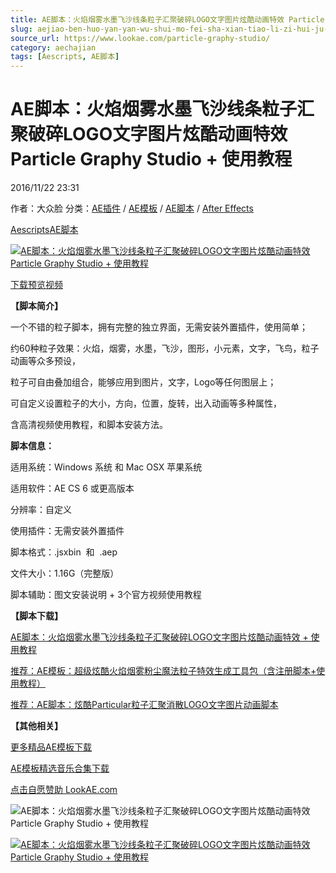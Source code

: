 ```yaml
---
title: AE脚本：火焰烟雾水墨飞沙线条粒子汇聚破碎LOGO文字图片炫酷动画特效 Particle Graphy Studio + 使用教程
slug: aejiao-ben-huo-yan-yan-wu-shui-mo-fei-sha-xian-tiao-li-zi-hui-ju-po-sui-logowen-zi-tu-pian-xuan-ku-dong-hua-te-xiao-particle-graphy-studio-shi-yong-jiao-cheng
source_url: https://www.lookae.com/particle-graphy-studio/
category: aechajian
tags: [Aescripts, AE脚本]
---
```

# AE脚本：火焰烟雾水墨飞沙线条粒子汇聚破碎LOGO文字图片炫酷动画特效 Particle Graphy Studio + 使用教程

2016/11/22 23:31

作者：大众脸
分类：[AE插件](https://www.lookae.com/after-effects/aechajian/) / [AE模板](https://www.lookae.com/after-effects/other-after-effects/) / [AE脚本](https://www.lookae.com/after-effects/aescripts/) / [After Effects](https://www.lookae.com/after-effects/)

[Aescripts](https://www.lookae.com/tag/aescripts/)[AE脚本](https://www.lookae.com/tag/ae%e8%84%9a%e6%9c%ac/)

[![AE脚本：火焰烟雾水墨飞沙线条粒子汇聚破碎LOGO文字图片炫酷动画特效 Particle Graphy Studio + 使用教程](https://www.lookae.com/wp-content/uploads/2016/11/Particle-Graphy-Studio.jpg "AE脚本：火焰烟雾水墨飞沙线条粒子汇聚破碎LOGO文字图片炫酷动画特效 Particle Graphy Studio + 使用教程-LookAE.com")](https://www.lookae.com/wp-content/uploads/2016/11/Particle-Graphy-Studio.jpg)

[下载预览视频](https://cloud.video.taobao.com/play/u/705956171/p/1/e/6/t/1/50001604788.mp4)

**【脚本简介】**

一个不错的粒子脚本，拥有完整的独立界面，无需安装外置插件，使用简单；

约60种粒子效果：火焰，烟雾，水墨，飞沙，图形，小元素，文字，飞鸟，粒子动画等众多预设，

粒子可自由叠加组合，能够应用到图片，文字，Logo等任何图层上；

可自定义设置粒子的大小，方向，位置，旋转，出入动画等多种属性，

含高清视频使用教程，和脚本安装方法。

**脚本信息：**

适用系统：Windows 系统 和 Mac OSX 苹果系统

适用软件：AE CS 6 或更高版本

分辨率：自定义

使用插件：无需安装外置插件

脚本格式：.jsxbin  和  .aep

文件大小：1.16G（完整版）

脚本辅助：图文安装说明 + 3个官方视频使用教程

**【脚本下载】**

[AE脚本：火焰烟雾水墨飞沙线条粒子汇聚破碎LOGO文字图片炫酷动画特效 + 使用教程](http://lookae.ctfile.com/fs/PhY161710206)

[推荐：AE模板：超级炫酷火焰烟雾粉尘魔法粒子特效生成工具包（含注册脚本+使用教程）](https://www.lookae.com/particlefx/)

[推荐：AE脚本：炫酷Particular粒子汇聚消散LOGO文字图片动画脚本](https://www.lookae.com/pro-fxpresets/)

**【其他相关】**

[更多精品AE模板下载](https://www.lookae.com/after-effects/other-after-effects/)

[AE模板精选音乐合集下载](https://item.taobao.com/item.htm?spm=a1z10.1.w4004-2793089344.4.MUvxbV&id=37289930486)

[点击自愿赞助 LookAE.com](https://www.lookae.com/sponsor/)

![AE脚本：火焰烟雾水墨飞沙线条粒子汇聚破碎LOGO文字图片炫酷动画特效 Particle Graphy Studio + 使用教程](https://img.alicdn.com/imgextra/i4/705956171/TB2pWgYdCOI.eBjSspmXXatOVXa_!!705956171.jpg "AE脚本：火焰烟雾水墨飞沙线条粒子汇聚破碎LOGO文字图片炫酷动画特效 Particle Graphy Studio + 使用教程-LookAE.com")

[![AE脚本：火焰烟雾水墨飞沙线条粒子汇聚破碎LOGO文字图片炫酷动画特效 Particle Graphy Studio + 使用教程](https://mir-s3-cdn-cf.behance.net/project_modules/max_1200/59f2e544209875.580f65e36e2ea.jpg "AE脚本：火焰烟雾水墨飞沙线条粒子汇聚破碎LOGO文字图片炫酷动画特效 Particle Graphy Studio + 使用教程-LookAE.com")](https://videohive.net/item/particle-graphy-studio/18522966)
